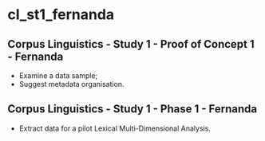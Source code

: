# cl_st1_fernanda

## Corpus Linguistics - Study 1 - Proof of Concept 1 - Fernanda

- Examine a data sample;
- Suggest metadata organisation.

## Corpus Linguistics - Study 1 - Phase 1 - Fernanda

- Extract data for a pilot Lexical Multi-Dimensional Analysis.
